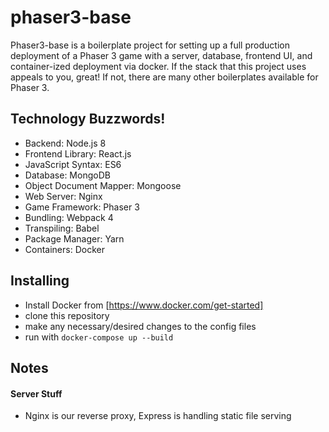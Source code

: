 phaser3-base
============
Phaser3-base is a boilerplate project for setting up a full production deployment
of a Phaser 3 game with a server, database, frontend UI, and container-ized deployment
via docker.  If the stack that this project uses appeals to you, great! If not, there
are many other boilerplates available for Phaser 3.

Technology Buzzwords!
---------------------
* Backend: Node.js 8
* Frontend Library: React.js
* JavaScript Syntax: ES6
* Database: MongoDB
* Object Document Mapper: Mongoose
* Web Server: Nginx
* Game Framework: Phaser 3
* Bundling: Webpack 4
* Transpiling: Babel
* Package Manager: Yarn
* Containers: Docker

Installing
----------
* Install Docker from [https://www.docker.com/get-started]
* clone this repository
* make any necessary/desired changes to the config files
* run with `docker-compose up --build`

Notes
-----
#### Server Stuff
* Nginx is our reverse proxy, Express is handling static file serving